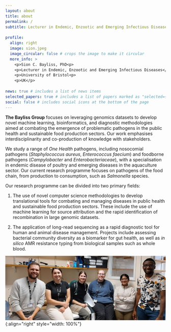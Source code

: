 ```yaml
---
layout: about
title: about
permalink: /
subtitle: Lecturer in Endemic, Enzootic and Emerging Infectious Diseases, University of Bristol, UK

profile:
  align: right
  image: sion.jpeg
  image_circular: false # crops the image to make it circular
  more_info: >
    <p>Sion C. Bayliss, PhD<p>
    <p>Lecturer in Endemic, Enzootic and Emerging Infectious Diseases</p>
    <p>University of Bristol<p>
    <p>UK</p>

news: true # includes a list of news items
selected_papers: true # includes a list of papers marked as "selected={true}"
social: false # includes social icons at the bottom of the page
---
```


**The Bayliss Group** focuses on leveraging genomics datasets to develop novel machine learning, bioinformatics, and diagnostic methodologies aimed at combating the emergence of problematic pathogens in the public health and sustainable food production sectors. Our work emphasises interdisciplinarity and co-production of knowledge with stakeholders.

We study a range of *One Health* pathogens, including nosocomial pathogens (*Staphylococcus aureus*, *Enterococcus faecium*) and foodborne pathogens (*Campylobacter* and *Enterobacteriaceae*), with a specialisation in endemic disease of poultry and emerging diseases in the aquaculture sector. Our current research programme focuses on pathogens of the food chain, from production to consumption, such as *Salmonella* species. 

Our research programme can be divided into two primary fields:

1. The use of novel computer science methodologies to develop translational tools for combating and managing diseases in public health and sustainable food production sectors. These include the use of machine learning for source attribution and the rapid identification of recombination in large genomic datasets.  

2. The application of long-read sequencing as a rapid diagnostic tool for human and animal disease management. Projects include assessing bacterial community diversity as a biomarker for gut health, as well as *in silico* AMR resistance typing from biological samples such as whole blood.

![Sion Bayliss](assets/img/lab-1.jpg){:align="right" style="width: 100%"}


